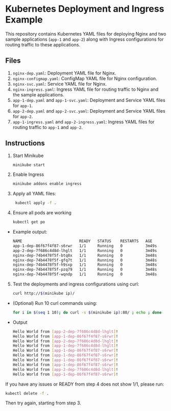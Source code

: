# Kubernetes Deployment and Ingress Example

This repository contains Kubernetes YAML files for deploying Nginx and two sample applications (`app-1` and `app-2`) along with Ingress configurations for routing traffic to these applications.

## Files

1. `nginx-dep.yaml`: Deployment YAML file for Nginx.
2. `nginx-configmap.yaml`: ConfigMap YAML file for Nginx configuration.
3. `nginx-svc.yaml`: Service YAML file for Nginx.
4. `nginx-ingress.yaml`: Ingress YAML file for routing traffic to Nginx and the sample applications.
5. `app-1-dep.yaml` and `app-1-svc.yaml`: Deployment and Service YAML files for `app-1`.
6. `app-2-dep.yaml` and `app-2-svc.yaml`: Deployment and Service YAML files for `app-2`.
7. `app-1-ingress.yaml` and `app-2-ingress.yaml`: Ingress YAML files for routing traffic to `app-1` and `app-2`.

## Instructions
1. Start Minikube
    ```bash
    minikube start
2. Enable Ingress
    ```bash
    minikube addons enable ingress
1. Apply all YAML files:

   ```bash
    kubectl apply -f .
3. Ensure all pods are working
    ```bash
    kubectl get po
- Example output:
    ```bash
    NAME                         READY   STATUS    RESTARTS   AGE
    app-1-dep-86f67f4f87-s6rwr   1/1     Running   0          3m49s
    app-2-dep-7f686c4d8d-lhglt   1/1     Running   0          3m49s
    nginx-dep-74b4478f5f-btq8x   1/1     Running   0          3m48s
    nginx-dep-74b4478f5f-gfq7t   1/1     Running   0          3m48s
    nginx-dep-74b4478f5f-h9sxp   1/1     Running   0          3m48s
    nginx-dep-74b4478f5f-pzq79   1/1     Running   0          3m48s
    nginx-dep-74b4478f5f-wqndp   1/1     Running   0          3m48s

5. Test the deployments and ingress configurations using curl:
    ```bash
    curl http://$(minikube ip)/
- (Optional) Run 10 curl commands using:

    ```bash
    for i in $(seq 1 10); do curl -s $(minikube ip):80/ ; echo ; done
- Output
    ```bash
    Hello World from [app-2-dep-7f686c4d8d-lhglt]!
    Hello World from [app-1-dep-86f67f4f87-s6rwr]!
    Hello World from [app-2-dep-7f686c4d8d-lhglt]!
    Hello World from [app-1-dep-7f686c4d8d-lhglt]!
    Hello World from [app-1-dep-86f67f4f87-s6rwr]!
    Hello World from [app-1-dep-86f67f4f87-s6rwr]!
    Hello World from [app-1-dep-86f67f4f87-s6rwr]!
    Hello World from [app-1-dep-86f67f4f87-s6rwr]!
    Hello World from [app-2-dep-7f686c4d8d-lhglt]!
    Hello World from [app-1-dep-86f67f4f87-s6rwr]!

If you have any issues or READY from step 4 does not show 1/1, please run:
```bash
kubectl delete -f .
```
Then try again, starting from step 3.
